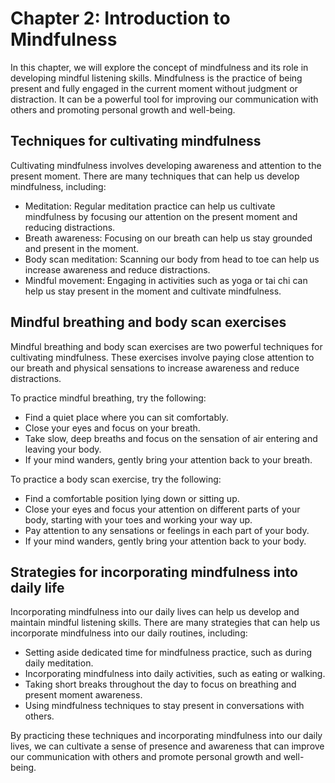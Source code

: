 Chapter 2: Introduction to Mindfulness
======================================

In this chapter, we will explore the concept of mindfulness and its role in developing mindful listening skills. Mindfulness is the practice of being present and fully engaged in the current moment without judgment or distraction. It can be a powerful tool for improving our communication with others and promoting personal growth and well-being.

Techniques for cultivating mindfulness
--------------------------------------

Cultivating mindfulness involves developing awareness and attention to the present moment. There are many techniques that can help us develop mindfulness, including:

* Meditation: Regular meditation practice can help us cultivate mindfulness by focusing our attention on the present moment and reducing distractions.
* Breath awareness: Focusing on our breath can help us stay grounded and present in the moment.
* Body scan meditation: Scanning our body from head to toe can help us increase awareness and reduce distractions.
* Mindful movement: Engaging in activities such as yoga or tai chi can help us stay present in the moment and cultivate mindfulness.

Mindful breathing and body scan exercises
-----------------------------------------

Mindful breathing and body scan exercises are two powerful techniques for cultivating mindfulness. These exercises involve paying close attention to our breath and physical sensations to increase awareness and reduce distractions.

To practice mindful breathing, try the following:

* Find a quiet place where you can sit comfortably.
* Close your eyes and focus on your breath.
* Take slow, deep breaths and focus on the sensation of air entering and leaving your body.
* If your mind wanders, gently bring your attention back to your breath.

To practice a body scan exercise, try the following:

* Find a comfortable position lying down or sitting up.
* Close your eyes and focus your attention on different parts of your body, starting with your toes and working your way up.
* Pay attention to any sensations or feelings in each part of your body.
* If your mind wanders, gently bring your attention back to your body.

Strategies for incorporating mindfulness into daily life
--------------------------------------------------------

Incorporating mindfulness into our daily lives can help us develop and maintain mindful listening skills. There are many strategies that can help us incorporate mindfulness into our daily routines, including:

* Setting aside dedicated time for mindfulness practice, such as during daily meditation.
* Incorporating mindfulness into daily activities, such as eating or walking.
* Taking short breaks throughout the day to focus on breathing and present moment awareness.
* Using mindfulness techniques to stay present in conversations with others.

By practicing these techniques and incorporating mindfulness into our daily lives, we can cultivate a sense of presence and awareness that can improve our communication with others and promote personal growth and well-being.
